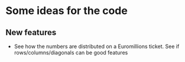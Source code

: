 # Some ideas for the code

## New features

- See how the numbers are distributed on a Euromillions ticket. See if rows/columns/diagonals can be good features
